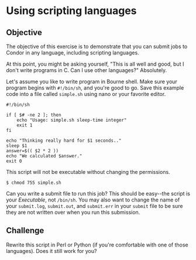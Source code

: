 # Using scripting languages


## Objective
The objective of this exercise is to demonstrate that you can submit jobs to Condor in any language, including scripting languages.

At this point, you might be asking yourself, "This is all well and good, but I don't write programs in C. Can I use other languages?" Absolutely.

Let's assume you like to write program in Bourne shell. Make sure your program begins with `#!/bin/sh`, and you're good to go. Save this example code into a file called `simple.sh` using nano or your favorite editor. 

```
#!/bin/sh

if [ $# -ne 2 ]; then
    echo "Usage: simple.sh sleep-time integer"
    exit 1
fi

echo "Thinking really hard for $1 seconds.."
sleep $1
answer=$(( $2 * 2 ))
echo "We calculated $answer."
exit 0
```

This script will not be executable without changing the permissions.

```
$ chmod 755 simple.sh
```

Can you write a submit file to run this job? This should be easy--the script is your _Executable_, not `/bin/sh`. You may also want to change the name of your `submit.log`, `submit.out`, and `submit.err` in your `submit` file to be sure they are not written over when you run this submission. 

## Challenge
Rewrite this script in Perl or Python (if you're comfortable with one of those languages). Does it still work for you?

